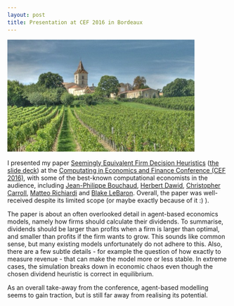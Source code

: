 ```yaml
---
layout: post
title: Presentation at CEF 2016 in Bordeaux
---
```

<p><img src="/assets/images/bordeaux.jpg" alt="" class="image left"></p>I presented my paper <a href="/assets/images/heuristics.pdf">Seemingly Equivalent Firm Decision Heuristics</a> (<a href="https://editorialexpress.com/cgi-bin/conference/download.cgi?paper_id=87&file_type=slides">the slide deck</a>) at the <a href="https://editorialexpress.com/conference/CEF2016/program/CEF2016.html#61">Computating in Economics and Finance Conference (CEF 2016)</a>, with some of the best-known computational economists in the audience, including <a href="https://en.wikipedia.org/wiki/Jean-Philippe_Bouchaud">Jean-Philippe Bouchaud</a>, <a href="http://www.wiwi.uni-bielefeld.de/lehrbereiche/vwl/etace/team/hdawid/">Herbert Dawid</a>, <a href="http://www.econ2.jhu.edu/people/ccarroll/">Christopher Carroll</a>, <a href="https://sites.google.com/site/matteorichiardi/home">Matteo Richiardi</a> and <a href="http://people.brandeis.edu/~blebaron/">Blake LeBaron</a>. Overall, the paper was well-received despite its limited scope (or maybe exactly because of it :) ).

The paper is about an often overlooked detail in agent-based economics models, namely how firms should calculate their dividends. To summarise, dividends should be larger than profits when a firm is larger than optimal, and smaller than profits if the firm wants to grow. This sounds like common sense, but many existing models unfortunately do not adhere to this. Also, there are a few subtle details - for example the question of how exactly to measure revenue - that can make the model more or less stable. In extreme cases, the simulation breaks down in economic chaos even though the chosen dividend heuristic is correct in equilibrium.

As an overall take-away from the conference, agent-based modelling seems to gain traction, but is still far away from realising its potential.
